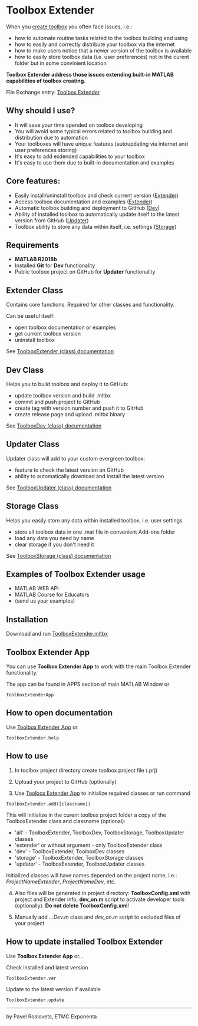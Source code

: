 # Toolbox Extender

When you [create toolbox](https://www.mathworks.com/help/matlab/matlab_prog/create-and-share-custom-matlab-toolboxes.html) you often face issues, i.e.:

- how to automate routine tasks related to the toolbox building end using
- how to easily and correctly distribute your toolbox via the internet
- how to make users notice that a newer version of the toolbox is available
- how to easily store toolbox data (i.e. user preferences) not in the curent folder but in some convinient location

**Toolbox Extender address those issues extending built-in MATLAB capabilities of toolbox creating.**

File Exchange entry: [Toolbox Extender](https://www.mathworks.com/matlabcentral/fileexchange/69126)

## Why should I use?

- It will save your time spended on toolbox developing
- You will avoid some typical errors related to toolbox building and distribution due to automation
- Your toolboxes will have unique features (autoupdating via internet and user preferences storing)
- It's easy to add exdended capabilities to your toolbox
- It's easy to use them due to built-in documentation and examples

## Core features:

- Easily install/uninstall toolbox and check current version ([Extender](./README.md/#extender-class))
- Access toolbox documentation and examples ([Extender](./README.md/#extender-class))
- Automatic toolbox building and deployment to GitHub ([Dev](./README.md/#dev-class))
- Ability of installed toolbox to automatically update itself to the latest version from GitHub ([Updater](./README.md/#updater-class))
- Toolbox ability to store any data within itself, i.e. settings ([Storage](./README.md/#storage-class))


## Requirements

- **MATLAB R2018b**
- Installed **Git** for **Dev** functionality
- Public toolbox project on GitHub for **Updater** functionality

## Extender Class

Contains core functions. Required for other classes and functionality.

Can be useful itself:

- open toolbox documentation or examples
- get current toolbox version
- uninstall toolbox

See [ToolboxExtender (class) documentation](https://htmlpreview.github.io/?https://raw.githubusercontent.com/ETMC-Exponenta/ToolboxExtender/master/doc/ToolboxExtender.html)

## Dev Class

Helps you to build toolbox and deploy it to GitHub:

- update toolbox version and build .mltbx
- commit and push project to GitHub
- create tag with version number and push it to GitHub
- create release page and upload .mltbx binary

See [ToolboxDev (class) documentation](https://htmlpreview.github.io/?https://raw.githubusercontent.com/ETMC-Exponenta/ToolboxExtender/master/doc/ToolboxDev.html)

## Updater Class

Updater class will add to your custom evergreen toolbox:

- feature to check the latest version on GitHub
- ability to automatically download and install the latest version

See [ToolboxUpdater (class) documentation](https://htmlpreview.github.io/?https://raw.githubusercontent.com/ETMC-Exponenta/ToolboxExtender/master/doc/ToolboxUpdater.html)

## Storage Class

Helps you easily store any data within installed toolbox, i.e. user settings

- store all toolbox data in one .mat file in convenient Add-ons folder
- load any data you need by name
- clear storage if you don't need it

See [ToolboxStorage (class) documentation](https://htmlpreview.github.io/?https://raw.githubusercontent.com/ETMC-Exponenta/ToolboxExtender/master/doc/ToolboxStorage.html)

## Examples of Toolbox Extender usage

- MATLAB WEB API
- MATLAB Course for Educators
- (send us your examples)

## Installation

Download and run [ToolboxExtender.mltbx](https://github.com/ETMC-Exponenta/ToolboxExtender/raw/master/ToolboxExtender.mltbx)

## Toolbox Extender App

You can use **Toolbox Extender App** to work with the main Toolbox Extender functionality.

The app can be found in APPS section of main MATLAB Window or

```ToolboxExtenderApp```

## How to open documentation

Use [Toolbox Extender App](./README.md/#toolbox-extender-app) or

```ToolboxExtender.help```

## How to use

1. In toolbox project directory create toolbox project file (.prj)

2. Upload your project to GitHub (optionally)

3. Use [Toolbox Extender App](./README.md/#toolbox-extender-app) to initialize required classes or run command

```ToolboxExtender.add([classname])```

This will initialize in the curent toolbox project folder a copy of the ToolboxExtender class and classname (optional):

- 'all' - ToolboxExtender, ToolboxDev, ToolboxStorage, ToolboxUpdater classes
- 'extender' or without argument - only ToolboxExtender class
- 'dev' - ToolboxExtender, ToolboxDev classes
- 'storage' - ToolboxExtender, ToolboxStorage classes
- 'updater' - ToolboxExtender, ToolboxUpdater classes

Initialized classes will have names depended on the project name, i.e.: *ProjectNameExtender*, *ProjectNameDev*, etc.

4. Also files will be generated in project directory: **ToolboxConfig.xml** with project and Extender info, **dev_on.m** script to activate developer tools (optionally). **Do not delete ToolboxConfig.xml**!

5. Manually add *...Dev.m* class and *dev_on.m* script to excluded files of your project

## How to update installed Toolbox Extender

Use **Toolbox Extender App** or...

Check installed and latest version

```ToolboxExtender.ver```

Update to the latest version if available

```ToolboxExtender.update```

***
by Pavel Roslovets, ETMC Exponenta
